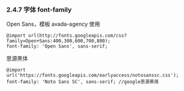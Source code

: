 ### 2.4.7 字体 font-family
Open Sans，模板 avada-agency 使用
```
@import url(http://fonts.googleapis.com/css?family=Open+Sans:400,300,600,700,800);
font-family: 'Open Sans', sans-serif;
```
思源黑体
```
@import url('https://fonts.googleapis.com/earlyaccess/notosanssc.css');
font-family: 'Noto Sans SC', sans-serif; //google思源黑简
```